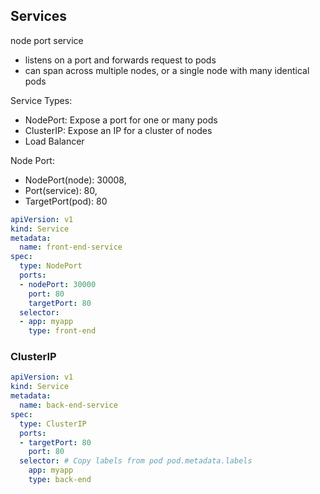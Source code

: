 ## Services

node port service
- listens on a port and forwards request to pods
- can span across multiple nodes, or a single node with many identical pods

Service Types:
- NodePort: Expose a port for one or many pods
- ClusterIP: Expose an IP for a cluster of nodes
- Load Balancer

Node Port:
- NodePort(node): 30008, 
- Port(service): 80, 
- TargetPort(pod): 80

```yaml
apiVersion: v1
kind: Service
metadata:
  name: front-end-service
spec:
  type: NodePort
  ports:
  - nodePort: 30000
    port: 80
    targetPort: 80
  selector: 
  - app: myapp
    type: front-end
```

### ClusterIP

```yaml
apiVersion: v1
kind: Service
metadata:
  name: back-end-service
spec:
  type: ClusterIP
  ports: 
  - targetPort: 80
    port: 80
  selector: # Copy labels from pod pod.metadata.labels
    app: myapp 
    type: back-end
```

